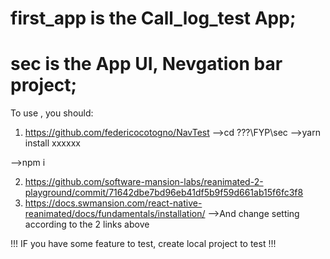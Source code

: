 # first_app is the Call_log_test App;
# sec is the App UI, Nevgation bar project;

To use <sec>, you should:

1. https://github.com/federicocotogno/NavTest
-->cd ???\FYP\sec
-->yarn install xxxxxx

-->npm i

2. https://github.com/software-mansion-labs/reanimated-2-playground/commit/71642dbe7bd96eb41df5b9f59d661ab15f6fc3f8
3. https://docs.swmansion.com/react-native-reanimated/docs/fundamentals/installation/
-->And change setting according to the 2 links above


!!! IF you have some feature to test, create local project to test !!!
